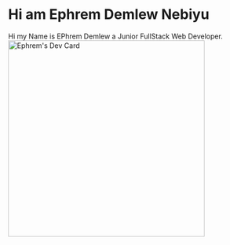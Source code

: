 # Hi am Ephrem Demlew Nebiyu
Hi my Name is EPhrem Demlew a Junior FullStack Web Developer.
<a href="https://app.daily.dev/Ephremd"><img src="https://api.daily.dev/devcards/117ba052a69144bc96791e4dfa27a5ad.png?r=wjp" width="400" alt="Ephrem's Dev Card"/></a>
